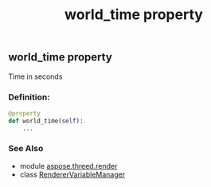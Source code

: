 ﻿---
title: world_time property
second_title: Aspose.3D for Python via .NET API References
description: 
type: docs
weight: 160
url: /python-net/aspose.threed.render/renderervariablemanager/world_time/
is_root: false
---

## world_time property


Time in seconds
### Definition:
```python
@property
def world_time(self):
    ...
```

### See Also
* module [aspose.threed.render](../../)
* class [RendererVariableManager](/3d/python-net/aspose.threed.render/renderervariablemanager)
